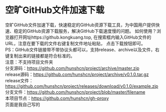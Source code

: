 # 空旷GitHub文件加速下载
空旷GitHub文件加速下载，快速稳定的GitHub资源下载工具，为中国用户提供快速、稳定的GitHub资源下载服务，解决GitHub下载速度慢的问题。
如何使用？浏览器打开网址https://github.kongkuang.top,
在搜索框内输入GitHub文件的URL，注意在要下载的文件右键复制文件地址粘贴，
点击下载按钮即可。</br>
PS：GitHub文件链接带不带协议头都可以，支持release、archive以及文件，右键复制出来的链接都是符合标准的。</br>
注意：不支持项目文件夹</br>
分支源码：https://github.com/hunshcn/project/archive/master.zip</br>
release源码：https://github.com/hunshcn/project/archive/v0.1.0.tar.gz</br>
release文件：https://github.com/hunshcn/project/releases/download/v0.1.0/example.zip</br>
分支文件：https://github.com/hunshcn/project/blob/master/filename</br>
本项目节点：https://github.com/hunshcn/gh-proxy </br>
页面是我自己写的</br>
